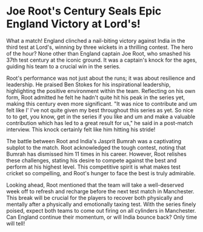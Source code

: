 # Joe Root's Century Seals Epic England Victory at Lord's!

What a match! England clinched a nail-biting victory against India in the third test at Lord's, winning by three wickets in a thrilling contest. The hero of the hour? None other than England captain Joe Root, who smashed his 37th test century at the iconic ground. It was a captain's knock for the ages, guiding his team to a crucial win in the series.

Root's performance was not just about the runs; it was about resilience and leadership. He praised Ben Stokes for his inspirational leadership, highlighting the positive environment within the team. Reflecting on his own form, Root admitted he felt he hadn't quite hit his peak in the series yet, making this century even more significant. "It was nice to contribute and um felt like I' I've not quite given my best throughout this series as yet. So nice to to get, you know, get in the series if you like and um and make a valuable contribution which has led to a great result for us," he said in a post-match interview. This knock certainly felt like him hitting his stride!

The battle between Root and India's Jasprit Bumrah was a captivating subplot to the match. Root acknowledged the tough contest, noting that Bumrah has dismissed him 11 times in his career. However, Root relishes these challenges, stating his desire to compete against the best and perform at his highest level. This competitive spirit is what makes test cricket so compelling, and Root's hunger to face the best is truly admirable.

Looking ahead, Root mentioned that the team will take a well-deserved week off to refresh and recharge before the next test match in Manchester. This break will be crucial for the players to recover both physically and mentally after a physically and emotionally taxing test. With the series finely poised, expect both teams to come out firing on all cylinders in Manchester. Can England continue their momentum, or will India bounce back? Only time will tell!
